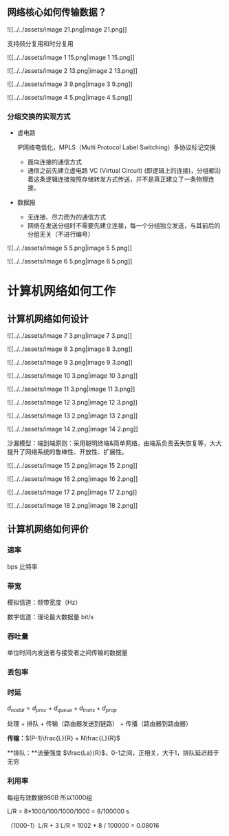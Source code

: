 ## 网络核心如何传输数据？

![[../../assets/image 21.png|image 21.png]]

支持频分复用和时分复用

  

![[../../assets/image 1 15.png|image 1 15.png]]

![[../../assets/image 2 13.png|image 2 13.png]]

![[../../assets/image 3 9.png|image 3 9.png]]

![[../../assets/image 4 5.png|image 4 5.png]]

### 分组交换的实现方式

- 虚电路
    
    IP网络电信化，MPLS（Multi Protocol Label Switching）多协议标记交换
    
    - 面向连接的通信方式
    - 通信之前先建立虚电路 VC (Virtual Circuit) (即逻辑上的连接)，分组都沿着这条逻辑连接按照存储转发方式传送，并不是真正建立了一条物理连接。
- 数据报
    - 无连接、尽力而为的通信方式
    - 网络在发送分组时不需要先建立连接，每一个分组独立发送，与其前后的分组无关（不进行编号）

![[../../assets/image 5 5.png|image 5 5.png]]

![[../../assets/image 6 5.png|image 6 5.png]]

# 计算机网络如何工作

## 计算机网络如何设计

![[../../assets/image 7 3.png|image 7 3.png]]

![[../../assets/image 8 3.png|image 8 3.png]]

![[../../assets/image 9 3.png|image 9 3.png]]

![[../../assets/image 10 3.png|image 10 3.png]]

![[../../assets/image 11 3.png|image 11 3.png]]

![[../../assets/image 12 3.png|image 12 3.png]]

![[../../assets/image 13 2.png|image 13 2.png]]

![[../../assets/image 14 2.png|image 14 2.png]]

沙漏模型：端到端原则：采用聪明终端&简单网络，由端系负责丢失恢复等，大大提升了网络系统的鲁棒性、开放性、扩展性。

![[../../assets/image 15 2.png|image 15 2.png]]

![[../../assets/image 16 2.png|image 16 2.png]]

![[../../assets/image 17 2.png|image 17 2.png]]

![[../../assets/image 18 2.png|image 18 2.png]]

## 计算机网络如何评价

### 速率

bps 比特率

### 带宽

模拟信道：频带宽度（Hz）

数字信道：理论最大数据量 bit/s

### 吞吐量

单位时间内发送者与接受者之间传输的数据量

### 丢包率

### 时延

$d_{nodal} = d_{proc} + d_{queue} + d_{trans} + d_{prop}$

处理 + 排队 + 传输（路由器发送到链路） + 传播（路由器到路由器）

**传输：**$(P-1)\frac{L}{R} + N\frac{L}{R}$

**排队：**流量强度 $\frac{La}{R}$，0-1之间，正相关，大于1，排队延迟趋于无穷

### 利用率

  

  

  

每组有效数据980B 所以1000组

L/R = 8*1000/100/1000/1000 = 8/100000 s

（1000-1）L/R + 3 L/R = 1002 * 8 / 100000 = 0.08016
